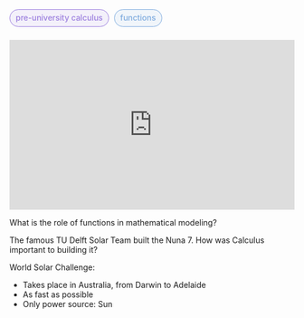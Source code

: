 <span style="font-weight: 500; background-color:rgba(155, 126, 222, 0.1); color: #9B7EDE; margin-right: 5px; padding: 5px 10px 7px; border: 1px solid #9B7EDE; border-radius: 1rem;">pre-university calculus</span> <span style="font-weight: 500; background-color:rgba(126, 171, 222, 0.1); color: #7eabde; padding: 5px 10px 7px; border: 1px solid #7eabde; border-radius: 1rem;">functions</span> <br /> <br />

<iframe width="100%" height="300px" src="https://www.youtube.com/embed/UvpH5Uj7BuE?si=KS6remMqtdfoFAAx" title="YouTube video player" frameborder="0" allow="accelerometer; autoplay; clipboard-write; encrypted-media; gyroscope; picture-in-picture; web-share" referrerpolicy="strict-origin-when-cross-origin" allowfullscreen></iframe><br />

What is the role of functions in mathematical modeling?

The famous TU Delft Solar Team built the Nuna 7. 
How was Calculus important to building it? 

World Solar Challenge:

- Takes place in Australia, from Darwin to Adelaide
- As fast as possible
- Only power source: Sun



